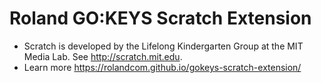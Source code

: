 # Roland GO:KEYS Scratch Extension
- Scratch is developed by the Lifelong Kindergarten Group at the MIT Media Lab. See http://scratch.mit.edu.
- Learn more https://rolandcom.github.io/gokeys-scratch-extension/
